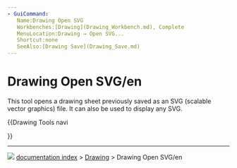```yaml
---
- GuiCommand:
   Name:Drawing Open SVG
   Workbenches:[Drawing](Drawing_Workbench.md), Complete
   MenuLocation:Drawing → Open SVG...
   Shortcut:none
   SeeAlso:[Drawing Save](Drawing_Save.md)
---
```


# Drawing Open SVG/en

This tool opens a drawing sheet previously saved as an SVG (scalable vector graphics) file. It can also be used to display any SVG.








{{Drawing Tools navi

}}



---
![](images/Right_arrow.png) [documentation index](../README.md) > [Drawing](Category_Drawing.md) > Drawing Open SVG/en
